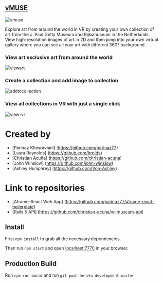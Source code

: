 [vMUSE](http://vr-react-museum.herokuapp.com/)
---------------------------------------------------
![vmuse](https://cloud.githubusercontent.com/assets/7112158/22572424/f05f5a62-e958-11e6-8001-e4a79bd89a71.gif)

Explore art from around the world in VR by creating your own collection of art from the J. Paul Getty Museum and Rijksmuseum in the Netherlands. View high-resolution images of art in 2D and then jump into your own virtual gallery where you can see all your art with different 360° background.

### View art exclusive art from around the world
![viewart](https://cloud.githubusercontent.com/assets/7112158/22572514/56f21c2e-e959-11e6-9375-0938e5f0a047.gif)

### Create a collection and add image to collection
![addtocollection](https://cloud.githubusercontent.com/assets/7112158/22572695/2e4fcda6-e95a-11e6-8c5e-ef756eb81545.gif)

### View all collections in VR with just a single click
![view-vr](http://i.giphy.com/26gshpCkN5lU5Rs4M.gif)

# Created by

* [Parinaz Khosraviani] (https://github.com/parinaz77)
* [Laura Reynolds] (https://github.com/lrrnlds)
* [Christian Acuña] (https://github.com/christian-acuna)
* [John Winslow] (https://github.com/john-winslow)
* [Ashley Humphrey] (https://github.com/Von-Ashley)

# Link to repositories

* [Aframe-React Web App] (https://github.com/parinaz77/aframe-react-boilerplate)
* [Rails 5 API] (https://github.com/christian-acuna/vr-museum-api)

## Install

First `npm install` to grab all the necessary dependencies.

Then run `npm start` and open <localhost:7770> in your browser.

## Production Build

Run `npm run build` and run `git push heroku development:master`
